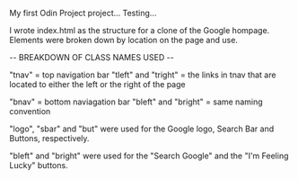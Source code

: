 My first Odin Project project... 
Testing...

I wrote index.html as the structure for a clone of the Google hompage. 
Elements were broken down by location on the page and use.

-- BREAKDOWN OF CLASS NAMES USED --

"tnav" = top navigation bar
"tleft" and "tright" = the links in tnav that are located to either the left or the right of the page

"bnav" = bottom naviagation bar
"bleft" and "bright" = same naming convention

"logo", "sbar" and "but" were used for the Google logo, Search Bar and Buttons, respectively.

"bleft" and "bright" were used for the "Search Google" and the "I'm Feeling Lucky" buttons. 
